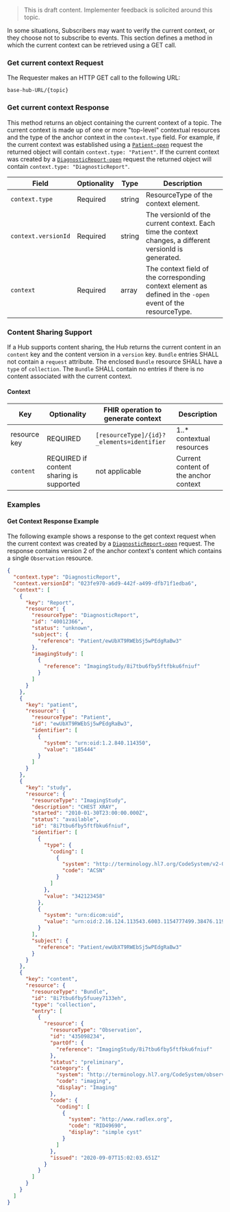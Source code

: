 > This is draft content. Implementer feedback is solicited around this topic.

In some situations, Subscribers may want to verify the current context, or they choose not to subscribe to events. This section defines a method in which the current context can be retrieved using a GET call.

### Get current context Request

The Requester makes an HTTP GET call to the following URL:

`base-hub-URL/{topic}`

### Get current context Response

This method returns an object containing the current context of a topic. The current context is made up of one or more "top-level" contextual resources and the type of the anchor context in the `context.type` field.  For example, if the current context was established using a [`Patient-open`](3-3-patient-open.html) request the returned object will contain `context.type: "Patient"`.  If the current context was created by a [`DiagnosticReport-open`](3-13-diagnosticReport-open.html) request the returned object will contain `context.type: "DiagnosticReport"`.

Field | Optionality | Type | Description
---   | --- | --- | ---
`context.type` | Required | string | ResourceType of the context element.
`context.versionId` | Required | string | The versionId of the current context. Each time the context changes, a different versionId is generated.
`context`   | Required | array | The context field of the corresponding context element as defined in the `-open` event of the resourceType.

### Content Sharing Support

If a Hub supports content sharing, the Hub returns the current content in an `content` key and the content version in a `version` key.  `Bundle` entries SHALL not contain a `request` attribute.  The enclosed `Bundle` resource SHALL have a `type` of `collection`.  The `Bundle` SHALL contain no entries if there is no content associated with the current context.

#### Context

Key | Optionality | FHIR operation to generate context | Description
--- | --- | --- | ---
resource key | REQUIRED | `[resourceType]/{id}?_elements=identifier` | 1..* contextual resources
`content` | REQUIRED if content sharing is supported | not applicable | Current content of the anchor context

### Examples

#### Get Context Response Example

The following example shows a response to the get context request when the current context was created by a [`DiagnosticReport-open`](3-12-diagnosticReport-open.html) request.  The response contains version 2 of the anchor context's content which contains a single `Observation` resource. 

```json
{
  "context.type": "DiagnosticReport",
  "context.versionId": "023fe970-a6d9-442f-a499-dfb71f1edba6",
  "context": [
    {
      "key": "Report",
      "resource": {
        "resourceType": "DiagnosticReport",
        "id": "40012366",
        "status": "unknown",
        "subject": {
          "reference": "Patient/ewUbXT9RWEbSj5wPEdgRaBw3"
        },
        "imagingStudy": [
          {
            "reference": "ImagingStudy/8i7tbu6fby5ftfbku6fniuf"
          }
        ]
      }
    },
    {
      "key": "patient",
      "resource": {
        "resourceType": "Patient",
        "id": "ewUbXT9RWEbSj5wPEdgRaBw3",
        "identifier": [
          {
            "system": "urn:oid:1.2.840.114350",
            "value": "185444"
          }
        ]
      }
    },
    {
      "key": "study",
      "resource": {
        "resourceType": "ImagingStudy",
        "description": "CHEST XRAY",
        "started": "2010-01-30T23:00:00.000Z",
        "status": "available",
        "id": "8i7tbu6fby5ftfbku6fniuf",
        "identifier": [
          {
            "type": {
              "coding": [
                {
                  "system": "http://terminology.hl7.org/CodeSystem/v2-0203",
                  "code": "ACSN"
                }
              ]
            },
            "value": "342123458"
          },
          {
            "system": "urn:dicom:uid",
            "value": "urn:oid:2.16.124.113543.6003.1154777499.38476.11982.4847614254"
          }
        ],
        "subject": {
          "reference": "Patient/ewUbXT9RWEbSj5wPEdgRaBw3"
        }
      }
    },
    {
      "key": "content",
      "resource": {
        "resourceType": "Bundle",
        "id": "8i7tbu6fby5fuuey7133eh",
        "type": "collection",
        "entry": [
          {
            "resource": {
              "resourceType": "Observation",
              "id": "435098234",
              "partOf": {
                "reference": "ImagingStudy/8i7tbu6fby5ftfbku6fniuf"
              },
              "status": "preliminary",
              "category": {
                "system": "http://terminology.hl7.org/CodeSystem/observation-category",
                "code": "imaging",
                "display": "Imaging"
              },
              "code": {
                "coding": [
                  {
                    "system": "http://www.radlex.org",
                    "code": "RID49690",
                    "display": "simple cyst"
                  }
                ]
              },
              "issued": "2020-09-07T15:02:03.651Z"
            }
          }
        ]
      }
    }
  ]
}
```